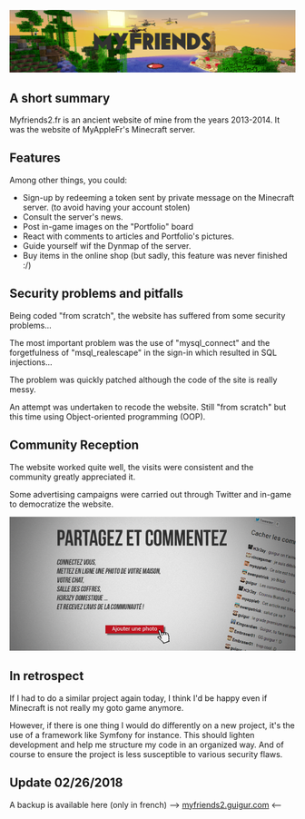 ![Banner](myfriends2_banner.png)

## A short summary

Myfriends2.fr is an ancient website of mine from the years 2013-2014.
It was the website of  MyAppleFr's Minecraft server.

## Features

Among other things, you could:

- Sign-up by redeeming a token sent by private message on the Minecraft server. (to avoid having your account stolen)
- Consult the server's news.
- Post in-game images on the "Portfolio" board
- React with comments to articles and Portfolio's pictures.
- Guide yourself wif the Dynmap of the server.
- Buy items in the online shop (but sadly, this feature was never finished :/)

## Security problems and pitfalls

Being coded "from scratch", the website has suffered from some security problems...

The most important problem was the use of "mysql_connect" and the forgetfulness of "msql_realescape" in the sign-in which resulted in SQL injections...

The problem was quickly patched although the code of the site is really messy.

An attempt was undertaken to recode the website. Still "from scratch" but this time using Object-oriented programming (OOP).
## Community Reception

The website worked quite well, the visits were consistent and the community greatly appreciated it.

Some advertising campaigns were carried out through Twitter and in-game to democratize the website.

![Advertising on the main page of myfriends2](myfriends2_pub.png)

## In retrospect

If I had to do a similar project again today, I think I'd be happy even if Minecraft is not really my goto game anymore.

However, if there is one thing I would do differently on a new project, it's  the use of a framework like Symfony for instance. This should lighten development and help me structure my code in an organized way. And of course to ensure the project is less susceptible to various security flaws.

## Update 02/26/2018

A backup is available here (only in french) --> [myfriends2.guigur.com](http://myfriends2.guigur.com/) <--

